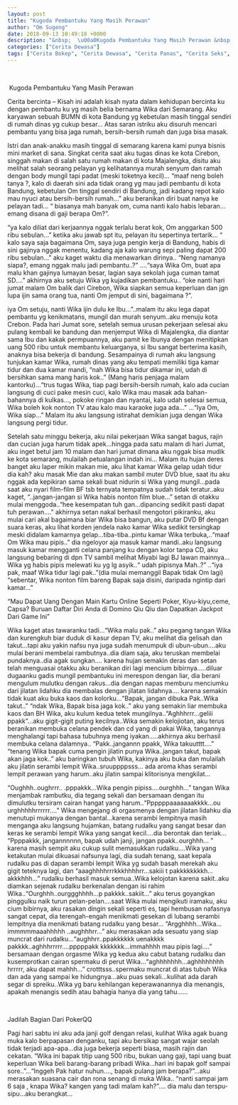 ```yaml
---
layout: post
title: "Kugoda Pembantuku Yang Masih Perawan"
author: "Om Sugeng"
date: 2018-09-13 10:49:18 +0000
description: "&nbsp;  \u00a0Kugoda Pembantuku Yang Masih Perawan &nbsp;  Cerita bercinta &#8211;\u00a0Kisah ini adalah kisah nyata dalam kehidupan bercinta ku dengan pembantu ku yg masih belia bernama Wika dari Semarang. Aku..."
categories: ["Cerita Dewasa"]
tags: ["Cerita Bokep", "Cerita Dewasa", "Cerita Panas", "Cerita Seks", "Cerita Terkini"]
---
```


&nbsp;

 Kugoda Pembantuku Yang Masih Perawan
&nbsp;

Cerita bercinta &#8211; Kisah ini adalah kisah nyata dalam kehidupan bercinta ku dengan pembantu ku yg masih belia bernama Wika dari Semarang. Aku karyawan sebuah BUMN di kota Bandung yg kebetulan masih tinggal sendiri di rumah dinas yg cukup besar… Atas saran istriku aku disuruh mencari pembantu yang bisa jaga rumah, bersih-bersih rumah dan juga bisa masak.

Istri dan anak-anakku masih tinggal di semarang karena kami punya bisnis mini market di sana. Singkat cerita saat aku tugas dinas ke kota Cirebon, singgah makan di salah satu rumah makan di kota Majalengka, disitu aku melihat salah seorang pelayan yg kelihatannya murah senyum dan ramah dengan body mungil tapi padat (meski toketnya kecil)… “maaf neng boleh tanya ?, kalo di daerah sini ada tidak orang yg mau jadi pembantu di kota Bandung, kebetulan Om tinggal sendiri di Bandung, jadi kadang repot kalo mau nyuci atau bersih-bersih rumah…” aku beranikan diri buat nanya ke pelayan tadi… “ biasanya mah banyak om, cuma nanti kalo habis lebaran…emang disana di gaji berapa Om?”.

“ya kalo diliat dari kerjaannya nggak terlalu berat kok, Om anggarkan 500 ribu sebulan…” ketika aku jawab spt itu, pelayan itu sepertinya tertarik… “ kalo saya saja bagaimana Om, saya juga pengin kerja di Bandung, habis di sini gajinya nggak menentu, kadang aja kalo warung sepi paling dapat 200 ribu sebulan…” aku kaget waktu dia menawarkan dirinya.. “Neng namanya siapa?, emang nggak malu jadi pembantu..?” ….“saya Wika Om, buat apa malu khan gajinya lumayan besar, lagian saya sekolah juga cuman tamat SD….” akhirnya aku setuju Wika yg kujadikan pembantuku.. “oke nanti hari jumat malam Om balik dari Cirebon, Wika siapkan semua keperluan dan jgn lupa ijin sama orang tua, nanti Om jemput di sini, bagaimana ?”.

iya Om setuju, nanti Wika ijin dulu ke Ibu…”..malam itu aku lega dapat pembantu yg kenikmatans, mungil dan murah senyum..aku menuju kota Crebon. Pada hari Jumat sore, setelah semua urusan pekerjaan selesai aku pulang kembali ke bandung dan menjemput Wika di Majalengka, dia diantar sama Ibu dan kakak permpuannya, aku pamit ke Ibunya dengan menitipkan uang 500 ribu untuk membantu keluarganya, si Ibu sangat berterima kasih, anaknya bisa bekerja di bandung. Sesampainya di rumah aku langsung tunjukan kamar Wika, rumah dinas yang aku tempati memiliki tiga kamar tidur dan dua kamar mandi, “nah Wika bisa tidur dikamar ini, udah di bersihkan sama mang haris kok..” (Mang haris penjaga malam kantorku)…“trus tugas Wika, tiap pagi bersih-bersih rumah, kalo ada cucian langsung di cuci pake mesin cuci, kalo Wika mau masak ada bahan-bahannya di kulkas…, pokoke ringan dan nyantai, kalo udah selesai semua, Wika boleh kok nonton TV atau kalo mau karaoke juga ada…” …“Iya Om, Wika siap…” Malam itu aku langsung istirahat demikian juga dengan Wika langsung pergi tidur.

Setelah satu minggu bekerja, aku nilai pekerjaan Wika sangat bagus, rajin dan cucian juga harum tidak apek…hingga pada satu malam di hari Jumat, aku inget betul jam 10 malam dan hari jumat dimana aku nggak bisa mudik ke kota semarang, mulailah petualangan indah ini… Malam itu hujan deres banget aku laper mikin makan mie, aku lihat kamar Wika gelap udah tidur dia kah? aku masak Mie dan aku makan sambil muter DVD blue, saat itu aku nggak ada kepikiran sama sekali buat nidurin si Wika yang mungil…pada saat aku nyari film-film BF tsb ternyata tempatnya sudah tidak teratur..aku kaget, “..jangan-jangan si Wika habis nonton film blue…” setan di otakku mulai menggoda..“hee kesempatan tuh gan…dipancing sedikit pasti dapat tuh perawan….” akhirnya setan nakal berhasil mengotori pikiranku, aku mulai cari akal bagaimana biar Wika bisa bangun, aku putar DVD Bf dengan suara keras, aku lihat korden jendela nako kamar Wika sedikit tersingkap meski didalam kamarnya gelap…tiba-tiba..pintu kamar Wika terbuka,..“maaf Om Wika mau pipis..” dia ngeloyor aja masuk kamar mandi..aku langsung masuk kamar mengganti celana panjang ku dengan kolor tanpa CD, aku langsung bebaring di dpn TV sambil melihat Miyabi lagi BJ lawan mainnya… Wika yg habis pipis melewati ku yg lg asyik..“ udah pipisnya Mah..?” ..“iya pak, maaf Wika tidur lagi pak..”(dia mulai memanggil Bapak tidak Om lagi) “sebentar, Wika nonton film bareng Bapak saja disini, daripada ngintip dari kamar…”

&#8220;Mau Dapat Uang Dengan Main Kartu Online Seperti Poker, Kiyu-kiyu,ceme, Capsa? Buruan Daftar Diri Anda di Domino Qiu Qiu dan Dapatkan Jackpot Dari Game Ini&#8221;

Wika kaget atas tawaranku tadi…“Wika malu pak..” aku pegang tangan Wika dan kurengkuh biar duduk di kasur depan TV, aku melihat dia gelisah dan takut…tapi aku yakin nafsu nya juga sudah menumpuk di ubun-ubun….aku mulai berani membelai rambutnya..dia diam saja, aku teruskan membelai pundaknya..dia agak sungkan…. karena hujan semakin deras dan setan telah menguasai otakku aku beranikan diri lagi mencium bibirnya…..diluar dugaanku gadis mungil pembantuku ini merespon dengan liar, dia berani mengulum mulutku dengan rakus…dia dengan napas memburu menciumku dari jilatan lidahku dia membalas dengan jilatan lidahnya…. karena semakin tidak kuat aku buka kaos dan kolorku…“Bapak, jangan dibuka Pak..Wika takut..” “ndak Wika, Bapak bisa jaga kok..” aku yang semakin liar membuka kaos dan BH Wika, aku kulum kedua tetek mungilnya..“Aghhhrrr…geliii ppakk”…aku gigit-gigit puting kecilnya..Wika semakin kelojiotan, aku terus beranikan membuka celana pendek dan cd yang di pakai Wika, tangannya menghalangi tapi bahasa tubuhnya meng iyakan…..akhirnya aku berhasil membuka celana dalamnya.. “Pakk..jangannn ppakk, Wika takuutttt….” “tenang Wika bapak cuma pengin jilatin punya Wika..jangan takut, bapak akan jaga kok..” aku baringkan tubuh Wika, kakinya aku buka dan mulailah aku jilatin serambi lempit Wika..sruuppppsss… ada aroma khas serambi lempit perawan yang harum..aku jilatin sampai klitorisnya mengkilat…

“Oughhh..oughrrr.. .pppakkk…Wika pengin pipiss….ourghhh…” tangan Wika menjambak rambutku, dia tegang sekali dan bersamaan dengan itu dimulutku tersiram cairan hangat yang harum..“Ppppppaaaaaaakkkk…ou urghhhhhrrrrrr….” Wika mengejang di orgasmenya dengan jilatan lidahku dia menutupi mukanya dengan bantal…karena serambi lempitnya masih menganga aku langsung hujamkan, batang rudalku yang sangat besar dan keras ke serambi lempit Wika yang sangat kecil….dia berontak dan teriak… “Ppppakkk, jangannnnnn, bapak udah janji, jangan ppakk..ourghhh… ” karena masih sempit aku cukup sulit memasukkan rudalku….Wika yang ketakutan mulai dikuasai nafsunya lagi, dia sudah tenang, saat kepala rudalku pas di dapan serambi lempit Wika yg sudah basah merekah aku gigit teteknya lagi, dan “aaaghhhhrrrkkkhhhhrr…sakiii t pakkkkkkkkh…akkkhhh…” rudalku berhasil masuk semua..Wika kelojotan karena sakit..aku diamkan sejenak rudalku berkenalan dengan isi rahim Wika..“Ourghhh..ourggghhhh…p pakkkk..sakiit…” aku terus goyangkan pinggulku naik turun pelan-pelan….saat Wika mulai mengikuti iramaku, aku cium bibirnya, aku rasakan dingin sekali seperti es, tapi hembusan nafasnya sangat cepat, dia terengah-engah menikmati gesekan di lubang serambi lempitnya dia menikmati batang rudalku yang besar… “Argghhhh…Wika… immmmmaaahhhhh ..aughhhrr…” aku merasakan ada
sesuatu yang siap muncrat dari rudalku…“aughhrr..ppakkkkkk uenakkkk pakkkk..aghhhrrrrr….pppppakk kkkkkkk…immahhhh mau pipis lagi….” bersamaan dengan orgasme Wika yg kedua aku cabut batang rudalku dan kusemprotkan cairan spermaku di perut Wika…“aghhhhhhh…aghhhhhhhh hrrrrr, aku dapat mahhh…” crotttsss..spermaku muncrat di atas tubuh Wika dan ada yang sampai ke hidungnya…aku puas sekali…kulihat ada darah segar di spreiku..Wika yg baru kehilangan keperawanannya dia menangis, apakah menangis sedih atau bahagia hanya dia yang tahu……

&nbsp;

 

Jadilah Bagian Dari PokerQQ

Pagi hari sabtu ini aku ada janji golf dengan relasi, kulihat Wika agak buang muka kalo berpapasan denganku, tapi aku bersikap sangat wajar seolah tidak terjadi apa-apa…dia juga bekerja seperti biasa, masih rajin dan cekatan. “Wika ini bapak titip uang 500 ribu, bukan uang gaji, tapi uang buat keperluan Wika beli barang-barang pribadi Wika…hari ini bapak golf sampai sore..”…“Inggeh Pak hatur nuhun…., bapak pulang jam berapa?”…aku merasakan suasana cair dan rona senang di muka Wika.. “nanti sampai jam 6 saja , knapa Wika? kangen yang tadi malam kah?”…. dia malu dan terspu-sipu…aku berangkat…